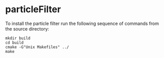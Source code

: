 particleFilter
==============

To install the particle filter run the following sequence 
of commands from the source directory:

```
mkdir build
cd build
cmake -G"Unix Makefiles" ../
make
```
